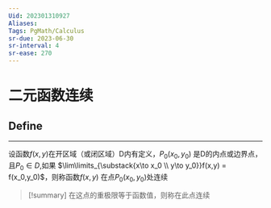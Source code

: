 ```yaml
---
Uid: 202301310927
Aliases: 
Tags: PgMath/Calculus 
sr-due: 2023-06-30
sr-interval: 4
sr-ease: 270
---
```

# 二元函数连续

## Define 
---
设函数$f(x,y)$在开区域（或闭区域）D内有定义，$P_0(x_0,y_0)$ 是D的内点或边界点，且$P_0 \in D$,如果 $\lim\limits_{\substack{x\to x_0 \\ y\to y_0}}f(x,y) = f(x_0,y_0)$，则称函数$f(x,y)$ 在点$P_0(x_0,y_0)$处连续

> [!summary]
>  在这点的重极限等于函数值，则称在此点连续

